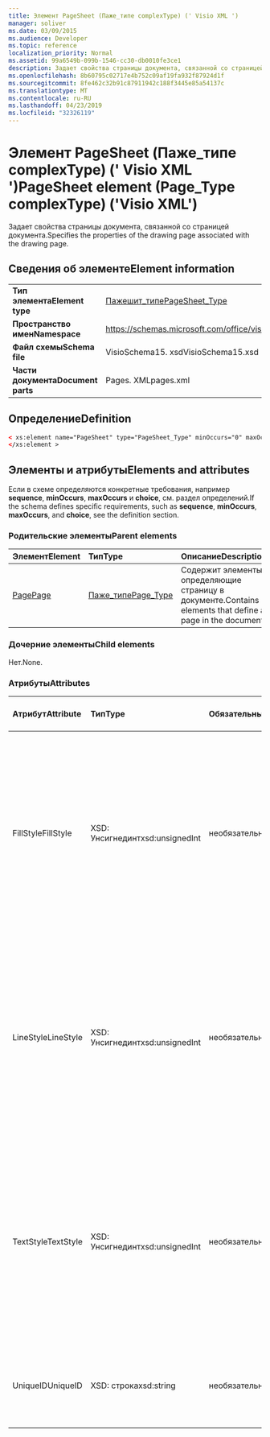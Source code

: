 ```yaml
---
title: Элемент PageSheet (Паже_типе complexType) (' Visio XML ')
manager: soliver
ms.date: 03/09/2015
ms.audience: Developer
ms.topic: reference
localization_priority: Normal
ms.assetid: 99a6549b-099b-1546-cc30-db0010fe3ce1
description: Задает свойства страницы документа, связанной со страницей документа.
ms.openlocfilehash: 8b60795c02717e4b752c09af19fa932f87924d1f
ms.sourcegitcommit: 8fe462c32b91c87911942c188f3445e85a54137c
ms.translationtype: MT
ms.contentlocale: ru-RU
ms.lasthandoff: 04/23/2019
ms.locfileid: "32326119"
---
```

# <a name="pagesheet-element-pagetype-complextype-visio-xml"></a><span data-ttu-id="053a5-103">Элемент PageSheet (Паже_типе complexType) (' Visio XML ')</span><span class="sxs-lookup"><span data-stu-id="053a5-103">PageSheet element (Page_Type complexType) ('Visio XML')</span></span>

<span data-ttu-id="053a5-104">Задает свойства страницы документа, связанной со страницей документа.</span><span class="sxs-lookup"><span data-stu-id="053a5-104">Specifies the properties of the drawing page associated with the drawing page.</span></span>
  
## <a name="element-information"></a><span data-ttu-id="053a5-105">Сведения об элементе</span><span class="sxs-lookup"><span data-stu-id="053a5-105">Element information</span></span>

|||
|:-----|:-----|
|<span data-ttu-id="053a5-106">**Тип элемента**</span><span class="sxs-lookup"><span data-stu-id="053a5-106">**Element type**</span></span> <br/> |[<span data-ttu-id="053a5-107">Пажешит_типе</span><span class="sxs-lookup"><span data-stu-id="053a5-107">PageSheet_Type</span></span>](pagesheet_type-complextypevisio-xml.md) <br/> |
|<span data-ttu-id="053a5-108">**Пространство имен**</span><span class="sxs-lookup"><span data-stu-id="053a5-108">**Namespace**</span></span> <br/> |https://schemas.microsoft.com/office/visio/2012/main  <br/> |
|<span data-ttu-id="053a5-109">**Файл схемы**</span><span class="sxs-lookup"><span data-stu-id="053a5-109">**Schema file**</span></span> <br/> |<span data-ttu-id="053a5-110">VisioSchema15. xsd</span><span class="sxs-lookup"><span data-stu-id="053a5-110">VisioSchema15.xsd</span></span>  <br/> |
|<span data-ttu-id="053a5-111">**Части документа**</span><span class="sxs-lookup"><span data-stu-id="053a5-111">**Document parts**</span></span> <br/> |<span data-ttu-id="053a5-112">Pages. XML</span><span class="sxs-lookup"><span data-stu-id="053a5-112">pages.xml</span></span>  <br/> |
   
## <a name="definition"></a><span data-ttu-id="053a5-113">Определение</span><span class="sxs-lookup"><span data-stu-id="053a5-113">Definition</span></span>

```XML
< xs:element name="PageSheet" type="PageSheet_Type" minOccurs="0" maxOccurs="1" >
</xs:element > 
```

## <a name="elements-and-attributes"></a><span data-ttu-id="053a5-114">Элементы и атрибуты</span><span class="sxs-lookup"><span data-stu-id="053a5-114">Elements and attributes</span></span>

<span data-ttu-id="053a5-115">Если в схеме определяются конкретные требования, например **sequence**, **minOccurs**, **maxOccurs** и **choice**, см. раздел определений.</span><span class="sxs-lookup"><span data-stu-id="053a5-115">If the schema defines specific requirements, such as **sequence**, **minOccurs**, **maxOccurs**, and **choice**, see the definition section.</span></span> 
  
### <a name="parent-elements"></a><span data-ttu-id="053a5-116">Родительские элементы</span><span class="sxs-lookup"><span data-stu-id="053a5-116">Parent elements</span></span>

|<span data-ttu-id="053a5-117">**Элемент**</span><span class="sxs-lookup"><span data-stu-id="053a5-117">**Element**</span></span>|<span data-ttu-id="053a5-118">**Тип**</span><span class="sxs-lookup"><span data-stu-id="053a5-118">**Type**</span></span>|<span data-ttu-id="053a5-119">**Описание**</span><span class="sxs-lookup"><span data-stu-id="053a5-119">**Description**</span></span>|
|:-----|:-----|:-----|
|[<span data-ttu-id="053a5-120">Page</span><span class="sxs-lookup"><span data-stu-id="053a5-120">Page</span></span>](page-element-pages_type-complextypevisio-xml.md) <br/> |[<span data-ttu-id="053a5-121">Паже_типе</span><span class="sxs-lookup"><span data-stu-id="053a5-121">Page_Type</span></span>](page_type-complextypevisio-xml.md) <br/> |<span data-ttu-id="053a5-122">Содержит элементы, определяющие страницу в документе.</span><span class="sxs-lookup"><span data-stu-id="053a5-122">Contains elements that define a page in the document.</span></span>  <br/> |
   
### <a name="child-elements"></a><span data-ttu-id="053a5-123">Дочерние элементы</span><span class="sxs-lookup"><span data-stu-id="053a5-123">Child elements</span></span>

<span data-ttu-id="053a5-124">Нет.</span><span class="sxs-lookup"><span data-stu-id="053a5-124">None.</span></span>
  
### <a name="attributes"></a><span data-ttu-id="053a5-125">Атрибуты</span><span class="sxs-lookup"><span data-stu-id="053a5-125">Attributes</span></span>

|<span data-ttu-id="053a5-126">**Атрибут**</span><span class="sxs-lookup"><span data-stu-id="053a5-126">**Attribute**</span></span>|<span data-ttu-id="053a5-127">**Тип**</span><span class="sxs-lookup"><span data-stu-id="053a5-127">**Type**</span></span>|<span data-ttu-id="053a5-128">**Обязательный**</span><span class="sxs-lookup"><span data-stu-id="053a5-128">**Required**</span></span>|<span data-ttu-id="053a5-129">**Описание**</span><span class="sxs-lookup"><span data-stu-id="053a5-129">**Description**</span></span>|<span data-ttu-id="053a5-130">**Возможные значения**</span><span class="sxs-lookup"><span data-stu-id="053a5-130">**Possible values**</span></span>|
|:-----|:-----|:-----|:-----|:-----|
|<span data-ttu-id="053a5-131">FillStyle</span><span class="sxs-lookup"><span data-stu-id="053a5-131">FillStyle</span></span>  <br/> |<span data-ttu-id="053a5-132">XSD: Унсигнединт</span><span class="sxs-lookup"><span data-stu-id="053a5-132">xsd:unsignedInt</span></span>  <br/> |<span data-ttu-id="053a5-133">необязательный</span><span class="sxs-lookup"><span data-stu-id="053a5-133">optional</span></span>  <br/> |<span data-ttu-id="053a5-134">Указывает идентификатор таблицы стилей, из которой требуется наследовать форматирование заливки.</span><span class="sxs-lookup"><span data-stu-id="053a5-134">Specifies the ID of the style sheet from which to inherit fill formatting.</span></span> <span data-ttu-id="053a5-135">Он должен быть значением атрибута **ID** , связанным с **стилешит_типе** в документе.</span><span class="sxs-lookup"><span data-stu-id="053a5-135">It MUST be the value of the **ID** attribute associated with a **StyleSheet_Type** in the drawing.</span></span>  <br/> |<span data-ttu-id="053a5-136">Значения типа XSD: Унсигнединт.</span><span class="sxs-lookup"><span data-stu-id="053a5-136">Values of the xsd:unsignedInt type.</span></span>  <br/> |
|<span data-ttu-id="053a5-137">LineStyle</span><span class="sxs-lookup"><span data-stu-id="053a5-137">LineStyle</span></span>  <br/> |<span data-ttu-id="053a5-138">XSD: Унсигнединт</span><span class="sxs-lookup"><span data-stu-id="053a5-138">xsd:unsignedInt</span></span>  <br/> |<span data-ttu-id="053a5-139">необязательный</span><span class="sxs-lookup"><span data-stu-id="053a5-139">optional</span></span>  <br/> |<span data-ttu-id="053a5-140">Задает идентификатор таблицы стилей, из которой наследуются форматирование линий.</span><span class="sxs-lookup"><span data-stu-id="053a5-140">Specifies the ID of the style sheet from which to inherit line formatting.</span></span> <span data-ttu-id="053a5-141">Он должен быть значением атрибута **ID** , связанным с **стилешит_типе** в документе.</span><span class="sxs-lookup"><span data-stu-id="053a5-141">It MUST be the value of the **ID** attribute associated with a **StyleSheet_Type** in the drawing.</span></span>  <br/> |<span data-ttu-id="053a5-142">Значения типа XSD: Унсигнединт.</span><span class="sxs-lookup"><span data-stu-id="053a5-142">Values of the xsd:unsignedInt type.</span></span>  <br/> |
|<span data-ttu-id="053a5-143">TextStyle</span><span class="sxs-lookup"><span data-stu-id="053a5-143">TextStyle</span></span>  <br/> |<span data-ttu-id="053a5-144">XSD: Унсигнединт</span><span class="sxs-lookup"><span data-stu-id="053a5-144">xsd:unsignedInt</span></span>  <br/> |<span data-ttu-id="053a5-145">необязательный</span><span class="sxs-lookup"><span data-stu-id="053a5-145">optional</span></span>  <br/> |<span data-ttu-id="053a5-146">Задает идентификатор таблицы стилей, из которой требуется наследовать форматирование текста.</span><span class="sxs-lookup"><span data-stu-id="053a5-146">Specifies the ID of the style sheet from which to inherit text formatting.</span></span> <span data-ttu-id="053a5-147">Он должен быть значением атрибута **ID** , связанным с **стилешит_типе** в документе.</span><span class="sxs-lookup"><span data-stu-id="053a5-147">It MUST be the value of the **ID** attribute associated with a **StyleSheet_Type** in the drawing.</span></span>  <br/> |<span data-ttu-id="053a5-148">Значения типа XSD: Унсигнединт.</span><span class="sxs-lookup"><span data-stu-id="053a5-148">Values of the xsd:unsignedInt type.</span></span>  <br/> |
|<span data-ttu-id="053a5-149">UniqueID</span><span class="sxs-lookup"><span data-stu-id="053a5-149">UniqueID</span></span>  <br/> |<span data-ttu-id="053a5-150">XSD: строка</span><span class="sxs-lookup"><span data-stu-id="053a5-150">xsd:string</span></span>  <br/> |<span data-ttu-id="053a5-151">необязательный</span><span class="sxs-lookup"><span data-stu-id="053a5-151">optional</span></span>  <br/> |<span data-ttu-id="053a5-152">Уникальный идентификатор элемента в родительском элементе.</span><span class="sxs-lookup"><span data-stu-id="053a5-152">The unique ID of the element within its parent element.</span></span>  <br/> |<span data-ttu-id="053a5-153">Значения типа String: XSD.</span><span class="sxs-lookup"><span data-stu-id="053a5-153">Values of the xsd:string type.</span></span>  <br/> |
   

